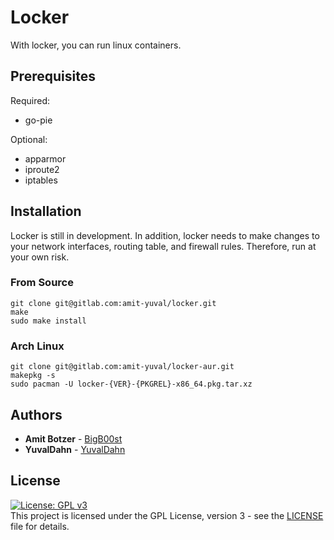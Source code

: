 # Locker

With locker, you can run linux containers.

## Prerequisites
Required:
* go-pie

Optional:
* apparmor
* iproute2
* iptables

## Installation
Locker is still in development. In addition, locker needs to make changes to your network interfaces, routing table, and firewall rules. Therefore, run at your own risk.

### From Source
```
git clone git@gitlab.com:amit-yuval/locker.git
make
sudo make install
```
### Arch Linux

```
git clone git@gitlab.com:amit-yuval/locker-aur.git
makepkg -s
sudo pacman -U locker-{VER}-{PKGREL}-x86_64.pkg.tar.xz
```

## Authors

* **Amit Botzer** - [BigB00st](https://github.com/BigB00st)
* **YuvalDahn** - [YuvalDahn](https://github.com/YuvalDahn)

## License
[![License: GPL v3](https://img.shields.io/badge/License-GPLv3-blue.svg)](https://www.gnu.org/licenses/gpl-3.0)    
This project is licensed under the GPL License, version 3 - see the [LICENSE](LICENSE) file for details.
